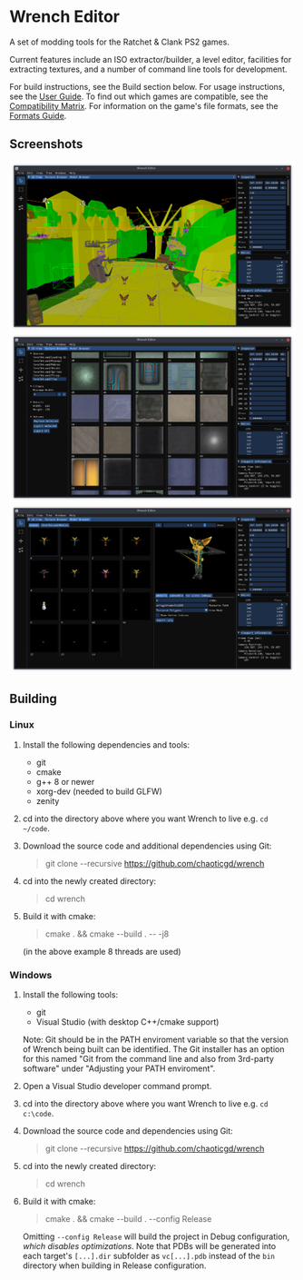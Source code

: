 # Wrench Editor

A set of modding tools for the Ratchet & Clank PS2 games.

Current features include an ISO extractor/builder, a level editor, facilities for extracting textures, and a number of command line tools for development.

For build instructions, see the Build section below. For usage instructions, see the [User Guide](docs/user_guide.md). To find out which games are compatible, see the [Compatibility Matrix](docs/compatibility_matrix.md). For information on the game's file formats, see the [Formats Guide](docs/formats_guide.md).

## Screenshots

![Level Editor](docs/screenshots/editor.png)
![Texture Browser](docs/screenshots/texture-browser.png)
![Model Browser](docs/screenshots/model-browser.png)

## Building

### Linux

1.	Install the following dependencies and tools:
	- git
	- cmake
	- g++ 8 or newer
	- xorg-dev (needed to build GLFW)
	- zenity

2.	cd into the directory above where you want Wrench to live e.g. `cd ~/code`.

2.	Download the source code and additional dependencies using Git:
	> git clone --recursive https://github.com/chaoticgd/wrench

3.	cd into the newly created directory:
	> cd wrench

4.	Build it with cmake:
	> cmake . && cmake --build . -- -j8
	
	(in the above example 8 threads are used)

### Windows

1.	Install the following tools:
	- git
	- Visual Studio (with desktop C++/cmake support)
	
	Note: Git should be in the PATH enviroment variable so that the version of Wrench being built can be identified. The Git installer has an option for this named "Git from the command line and also from 3rd-party software" under "Adjusting your PATH enviroment".

2.	Open a Visual Studio developer command prompt.

3.	cd into the directory above where you want Wrench to live e.g. `cd c:\code`.

4.	Download the source code and dependencies using Git:
	> git clone --recursive https://github.com/chaoticgd/wrench

5.	cd into the newly created directory:
	> cd wrench

6.	Build it with cmake:
	> cmake . && cmake --build . --config Release
	
	Omitting `--config Release` will build the project in Debug configuration, *which disables optimizations*.
	Note that PDBs will be generated into each target's `[...].dir` subfolder as `vc[...].pdb` instead of the `bin` directory when building in Release configuration.
